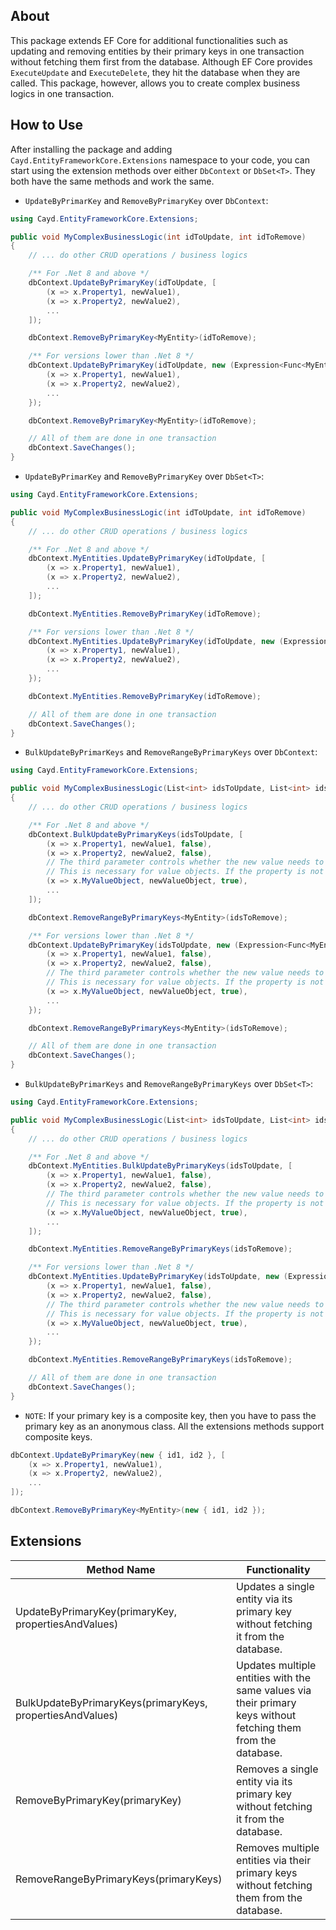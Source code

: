## About
This package extends EF Core for additional functionalities such as updating and removing entities by their primary keys in one transaction without fetching them first from the database. Although EF Core provides `ExecuteUpdate` and `ExecuteDelete`, they hit the database when they are called. This package, however, allows you to create complex business logics in one transaction.

## How to Use
After installing the package and adding `Cayd.EntityFrameworkCore.Extensions` namespace to your code, you can start using the extension methods over either `DbContext` or `DbSet<T>`. They both have the same methods and work the same.

- `UpdateByPrimarKey` and `RemoveByPrimaryKey` over `DbContext`:
```csharp
using Cayd.EntityFrameworkCore.Extensions;

public void MyComplexBusinessLogic(int idToUpdate, int idToRemove)
{
    // ... do other CRUD operations / business logics

    /** For .Net 8 and above */
    dbContext.UpdateByPrimaryKey(idToUpdate, [
        (x => x.Property1, newValue1),
        (x => x.Property2, newValue2),
        ...
    ]);

    dbContext.RemoveByPrimaryKey<MyEntity>(idToRemove);

    /** For versions lower than .Net 8 */
    dbContext.UpdateByPrimaryKey(idToUpdate, new (Expression<Func<MyEntity, object>> property, object? value)[] {
        (x => x.Property1, newValue1),
        (x => x.Property2, newValue2),
        ...
    });

    dbContext.RemoveByPrimaryKey<MyEntity>(idToRemove);

    // All of them are done in one transaction
    dbContext.SaveChanges();
}
```

- `UpdateByPrimarKey` and `RemoveByPrimaryKey` over `DbSet<T>`:
```csharp
using Cayd.EntityFrameworkCore.Extensions;

public void MyComplexBusinessLogic(int idToUpdate, int idToRemove)
{
    // ... do other CRUD operations / business logics

    /** For .Net 8 and above */
    dbContext.MyEntities.UpdateByPrimaryKey(idToUpdate, [
        (x => x.Property1, newValue1),
        (x => x.Property2, newValue2),
        ...
    ]);

    dbContext.MyEntities.RemoveByPrimaryKey(idToRemove);

    /** For versions lower than .Net 8 */
    dbContext.MyEntities.UpdateByPrimaryKey(idToUpdate, new (Expression<Func<MyEntity, object>> property, object? value)[] {
        (x => x.Property1, newValue1),
        (x => x.Property2, newValue2),
        ...
    });

    dbContext.MyEntities.RemoveByPrimaryKey(idToRemove);

    // All of them are done in one transaction
    dbContext.SaveChanges();
}
```

- `BulkUpdateByPrimarKeys` and `RemoveRangeByPrimaryKeys` over `DbContext`:
```csharp
using Cayd.EntityFrameworkCore.Extensions;

public void MyComplexBusinessLogic(List<int> idsToUpdate, List<int> idsToRemove)
{
    // ... do other CRUD operations / business logics

    /** For .Net 8 and above */
    dbContext.BulkUpdateByPrimaryKeys(idsToUpdate, [
        (x => x.Property1, newValue1, false),
        (x => x.Property2, newValue2, false),
        // The third parameter controls whether the new value needs to be copied or not.
        // This is necessary for value objects. If the property is not a value object, set it to false
        (x => x.MyValueObject, newValueObject, true),
        ...
    ]);

    dbContext.RemoveRangeByPrimaryKeys<MyEntity>(idsToRemove);

    /** For versions lower than .Net 8 */
    dbContext.UpdateByPrimaryKey(idsToUpdate, new (Expression<Func<MyEntity, object>> property, object? value, bool isValueObject)[] {
        (x => x.Property1, newValue1, false),
        (x => x.Property2, newValue2, false),
        // The third parameter controls whether the new value needs to be copied or not.
        // This is necessary for value objects. If the property is not a value object, set it to false
        (x => x.MyValueObject, newValueObject, true),
        ...
    });

    dbContext.RemoveRangeByPrimaryKeys<MyEntity>(idsToRemove);

    // All of them are done in one transaction
    dbContext.SaveChanges();
}
```

- `BulkUpdateByPrimarKeys` and `RemoveRangeByPrimaryKeys` over `DbSet<T>`:
```csharp
using Cayd.EntityFrameworkCore.Extensions;

public void MyComplexBusinessLogic(List<int> idsToUpdate, List<int> idsToRemove)
{
    // ... do other CRUD operations / business logics

    /** For .Net 8 and above */
    dbContext.MyEntities.BulkUpdateByPrimaryKeys(idsToUpdate, [
        (x => x.Property1, newValue1, false),
        (x => x.Property2, newValue2, false),
        // The third parameter controls whether the new value needs to be copied or not.
        // This is necessary for value objects. If the property is not a value object, set it to false
        (x => x.MyValueObject, newValueObject, true),
        ...
    ]);

    dbContext.MyEntities.RemoveRangeByPrimaryKeys(idsToRemove);

    /** For versions lower than .Net 8 */
    dbContext.MyEntities.UpdateByPrimaryKey(idsToUpdate, new (Expression<Func<MyEntity, object>> property, object? value, bool isValueObject)[] {
        (x => x.Property1, newValue1, false),
        (x => x.Property2, newValue2, false),
        // The third parameter controls whether the new value needs to be copied or not.
        // This is necessary for value objects. If the property is not a value object, set it to false
        (x => x.MyValueObject, newValueObject, true),
        ...
    });

    dbContext.MyEntities.RemoveRangeByPrimaryKeys(idsToRemove);

    // All of them are done in one transaction
    dbContext.SaveChanges();
}
```

- `NOTE`: If your primary key is a composite key, then you have to pass the primary key as an anonymous class. All the extensions methods support composite keys.
```csharp
dbContext.UpdateByPrimaryKey(new { id1, id2 }, [
    (x => x.Property1, newValue1),
    (x => x.Property2, newValue2),
    ...
]);

dbContext.RemoveByPrimaryKey<MyEntity>(new { id1, id2 });
```

## Extensions

Method Name                                               | Functionality
----------------------------------------------------------|-----------------------------------------------------------------------------------------------------------------
UpdateByPrimaryKey(primaryKey, propertiesAndValues)       | Updates a single entity via its primary key without fetching it from the database.
BulkUpdateByPrimaryKeys(primaryKeys, propertiesAndValues) | Updates multiple entities with the same values via their primary keys without fetching them from the database.
RemoveByPrimaryKey(primaryKey)                            | Removes a single entity via its primary key without fetching it from the database.
RemoveRangeByPrimaryKeys(primaryKeys)                     | Removes multiple entities via their primary keys without fetching them from the database.